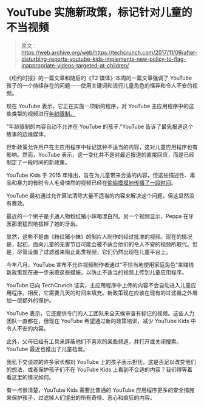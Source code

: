 # YouTube 实施新政策，标记针对儿童的不当视频

> 原文：<https://web.archive.org/web/https://techcrunch.com/2017/11/09/after-disturbing-reports-youtube-kids-implements-new-policy-to-flag-inappropriate-videos-targeted-at-children/>

《纽约时报》的一篇文章和随后的《T2 媒体》本周的一篇文章强调了 YouTube 孩子的一个持续存在的问题——使用关键词和流行儿童角色的怪异和令人不安的视频。

现在 YouTube 表示，它正在实施一项新的程序，对 YouTube 主应用程序中的这些类型的视频进行[年龄限制。](https://web.archive.org/web/20230308214454/https://support.google.com/youtube/answer/2802167?hl=en)

"年龄限制的内容自动不允许在 YouTube 的孩子."YouTube 告诉了最先报道这个故事的边缘媒体。

但新政策允许用户在主应用程序中标记这种不适当的内容，这对儿童应用程序也有影响。然而，YouTube 表示，这一变化并不是对最近报道的直接回应，而是已经制定了一段时间的新政策。

YouTube Kids 于 2015 年推出，旨在为儿童带来合适的内容，但这些描述性、毒品和暴力的有时令人毛骨悚然的视频已经在[偷偷摸摸地传播了一段时间](https://web.archive.org/web/20230308214454/https://techcrunch.com/2015/10/01/youtube-addresses-complaints-about-inappropriate-content-in-updated-youtube-kids-app/)。

YouTube 最初通过允许算法清除大量不适当的内容来解决这个问题，但这显然没有奏效。

最近的一个例子是卡通人物粉红猪小妹喝漂白剂。另一个视频显示，Peppa 在牙医那里猛烈地拔掉了她的牙齿。

显然，这些不是由《粉红猪小妹》的制片人制作的经过批准的视频。现在的情况是，起初，面向儿童的无害节目可能会被不适合他们的令人不安的视频所取代。但是，尽管设置了过滤器来阻止此类视频，它们仍然出现在儿童平台上。

今年八月，YouTube 宣布不允许视频制作者通过“不恰当地使用家庭角色”来赚钱新政策现在进一步采取这些措施，以防止不适当的视频上传到儿童应用程序。

YouTube 已向 TechCrunch 证实，主应用程序中上传的内容不会自动进入儿童应用程序。相反，它需要几天的时间来填充。新政策现在应该在现有的过滤器之外增加一层额外的保护。

YouTube 表示，它还提供专门的人工团队来全天候审查有标记的视频。这些人力团队一直都在，但现在 YouTube 希望通过新的政策培训，减少 YouTube Kids 中令人不安的内容。

此外，父母已经有工具来屏蔽他们不喜欢的某些频道，并打开或关闭搜索。YouTube 最近也推出了儿童档案。

我私下交谈过的许多家长都对 YouTube 上的孩子表示担忧。这是否足以改变他们的想法，或者保护孩子们不在 YouTube Kids 上看到不合适的内容？我们得等着看这里的情况如何。

有一点很清楚，YouTube Kids 需要比普通的 YouTube 应用程序更多的安全措施来保护孩子，过滤掉人们提出的所有奇怪、恶心和疯狂的内容。